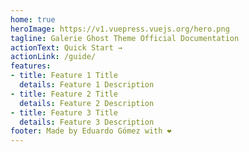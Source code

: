 ```yaml
---
home: true
heroImage: https://v1.vuepress.vuejs.org/hero.png
tagline: Galerie Ghost Theme Official Documentation
actionText: Quick Start →
actionLink: /guide/
features:
- title: Feature 1 Title
  details: Feature 1 Description
- title: Feature 2 Title
  details: Feature 2 Description
- title: Feature 3 Title
  details: Feature 3 Description
footer: Made by Eduardo Gómez with ❤️
---
```

